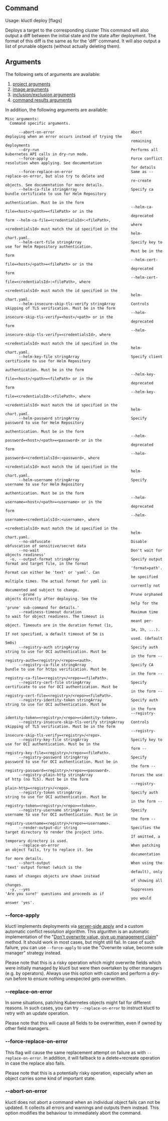 <!-- This comment is uncommented when auto-synced to www-kluctl.io

---
title: "deploy"
linkTitle: "deploy"
weight: 10
description: >
    deploy command
---
-->

## Command
<!-- BEGIN SECTION "deploy" "Usage" false -->
Usage: kluctl deploy [flags]

Deploys a target to the corresponding cluster
This command will also output a diff between the initial state and the state after
deployment. The format of this diff is the same as for the 'diff' command.
It will also output a list of prunable objects (without actually deleting them).

<!-- END SECTION -->

## Arguments
The following sets of arguments are available:
1. [project arguments](./common-arguments.md#project-arguments)
1. [image arguments](./common-arguments.md#image-arguments)
1. [inclusion/exclusion arguments](./common-arguments.md#inclusionexclusion-arguments)
1. [command results arguments](./common-arguments.md#command-results-arguments)

In addition, the following arguments are available:
<!-- BEGIN SECTION "deploy" "Misc arguments" true -->
```
Misc arguments:
  Command specific arguments.

      --abort-on-error                                  Abort deploying when an error occurs instead of trying the
                                                        remaining deployments
      --dry-run                                         Performs all kubernetes API calls in dry-run mode.
      --force-apply                                     Force conflict resolution when applying. See documentation
                                                        for details
      --force-replace-on-error                          Same as --replace-on-error, but also try to delete and
                                                        re-create objects. See documentation for more details.
      --helm-ca-file stringArray                        Specify ca bundle certificate to use for Helm Repository
                                                        authentication. Must be in the form
                                                        --helm-ca-file=<host>/<path>=<filePath> or in the
                                                        deprecated form --helm-ca-file=<credentialsId>:<filePath>,
                                                        where <credentialsId> must match the id specified in the
                                                        helm-chart.yaml.
      --helm-cert-file stringArray                      Specify key to use for Helm Repository authentication.
                                                        Must be in the form
                                                        --helm-cert-file=<host>/<path>=<filePath> or in the
                                                        deprecated form
                                                        --helm-cert-file=<credentialsId>:<filePath>, where
                                                        <credentialsId> must match the id specified in the
                                                        helm-chart.yaml.
      --helm-insecure-skip-tls-verify stringArray       Controls skipping of TLS verification. Must be in the form
                                                        --helm-insecure-skip-tls-verify=<host>/<path> or in the
                                                        deprecated form
                                                        --helm-insecure-skip-tls-verify=<credentialsId>, where
                                                        <credentialsId> must match the id specified in the
                                                        helm-chart.yaml.
      --helm-key-file stringArray                       Specify client certificate to use for Helm Repository
                                                        authentication. Must be in the form
                                                        --helm-key-file=<host>/<path>=<filePath> or in the
                                                        deprecated form
                                                        --helm-key-file=<credentialsId>:<filePath>, where
                                                        <credentialsId> must match the id specified in the
                                                        helm-chart.yaml.
      --helm-password stringArray                       Specify password to use for Helm Repository
                                                        authentication. Must be in the form
                                                        --helm-password=<host>/<path>=<password> or in the
                                                        deprecated form
                                                        --helm-password=<credentialsId>:<password>, where
                                                        <credentialsId> must match the id specified in the
                                                        helm-chart.yaml.
      --helm-username stringArray                       Specify username to use for Helm Repository
                                                        authentication. Must be in the form
                                                        --helm-username=<host>/<path>=<username> or in the
                                                        deprecated form
                                                        --helm-username=<credentialsId>:<username>, where
                                                        <credentialsId> must match the id specified in the
                                                        helm-chart.yaml.
      --no-obfuscate                                    Disable obfuscation of sensitive/secret data
      --no-wait                                         Don't wait for objects readiness'
  -o, --output-format stringArray                       Specify output format and target file, in the format
                                                        'format=path'. Format can either be 'text' or 'yaml'. Can
                                                        be specified multiple times. The actual format for yaml is
                                                        currently not documented and subject to change.
      --prune                                           Prune orphaned objects directly after deploying. See the
                                                        help for the 'prune' sub-command for details.'
      --readiness-timeout duration                      Maximum time to wait for object readiness. The timeout is
                                                        meant per-object. Timeouts are in the duration format (1s,
                                                        1m, 1h, ...). If not specified, a default timeout of 5m is
                                                        used. (default 5m0s)
      --registry-auth stringArray                       Specify auth string to use for OCI authentication. Must be
                                                        in the form --registry-auth=<registry>/<repo>=<auth>.
      --registry-ca-file stringArray                    Specify CA bundle to use for https verification. Must be
                                                        in the form --registry-ca-file=<registry>/<repo>=<filePath>.
      --registry-cert-file stringArray                  Specify certificate to use for OCI authentication. Must be
                                                        in the form --registry-cert-file=<registry>/<repo>=<filePath>.
      --registry-identity-token stringArray             Specify auth string to use for OCI authentication. Must be
                                                        in the form
                                                        --registry-identity-token=<registry>/<repo>=<identity-token>.
      --registry-insecure-skip-tls-verify stringArray   Controls skipping of TLS verification. Must be in the form
                                                        --registry-insecure-skip-tls-verify=<registry>/<repo>.
      --registry-key-file stringArray                   Specify key to use for OCI authentication. Must be in the
                                                        form --registry-key-file=<registry>/<repo>=<filePath>.
      --registry-password stringArray                   Specify password to use for OCI authentication. Must be in
                                                        the form --registry-password=<registry>/<repo>=<password>.
      --registry-plain-http stringArray                 Forces the use of http (no TLS). Must be in the form
                                                        --registry-plain-http=<registry>/<repo>.
      --registry-token stringArray                      Specify auth string to use for OCI authentication. Must be
                                                        in the form --registry-token=<registry>/<repo>=<token>.
      --registry-username stringArray                   Specify username to use for OCI authentication. Must be in
                                                        the form --registry-username=<registry>/<repo>=<username>.
      --render-output-dir string                        Specifies the target directory to render the project into.
                                                        If omitted, a temporary directory is used.
      --replace-on-error                                When patching an object fails, try to replace it. See
                                                        documentation for more details.
      --short-output                                    When using the 'text' output format (which is the
                                                        default), only names of changes objects are shown instead
                                                        of showing all changes.
  -y, --yes                                             Suppresses 'Are you sure?' questions and proceeds as if
                                                        you would answer 'yes'.

```
<!-- END SECTION -->

### --force-apply
kluctl implements deployments via [server-side apply](https://kubernetes.io/docs/reference/using-api/server-side-apply/)
and a custom automatic conflict resolution algorithm. This algurithm is an automatic implementation of the
"[Don't overwrite value, give up management claim](https://kubernetes.io/docs/reference/using-api/server-side-apply/#conflicts)"
method. It should work in most cases, but might still fail. In case of such failure, you can use `--force-apply` to
use the "Overwrite value, become sole manager" strategy instead.

Please note that this is a risky operation which might overwrite fields which were initially managed by kluctl but were
then overtaken by other managers (e.g. by operators). Always use this option with caution and perform a dry-run
before to ensure nothing unexpected gets overwritten.

### --replace-on-error
In some situations, patching Kubernetes objects might fail for different reasons. In such cases, you can try
`--replace-on-error` to instruct kluctl to retry with an update operation.

Please note that this will cause all fields to be overwritten, even if owned by other field managers.

### --force-replace-on-error
This flag will cause the same replacement attempt on failure as with `--replace-on-error`. In addition, it will fallback
to a delete+recreate operation in case the replace also fails.

Please note that this is a potentially risky operation, especially when an object carries some kind of important state.

### --abort-on-error
kluctl does not abort a command when an individual object fails can not be updated. It collects all errors and warnings
and outputs them instead. This option modifies the behaviour to immediately abort the command.
